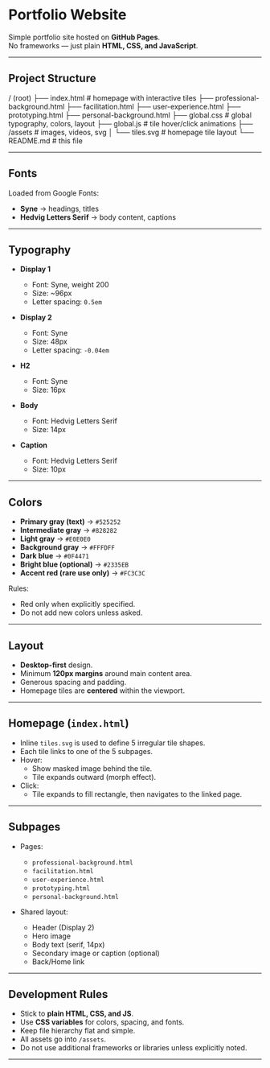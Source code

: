 # Portfolio Website

Simple portfolio site hosted on **GitHub Pages**.  
No frameworks — just plain **HTML, CSS, and JavaScript**.  

---

## Project Structure

/ (root)
├── index.html # homepage with interactive tiles
├── professional-background.html
├── facilitation.html
├── user-experience.html
├── prototyping.html
├── personal-background.html
├── global.css # global typography, colors, layout
├── global.js # tile hover/click animations
├── /assets # images, videos, svg
│ └── tiles.svg # homepage tile layout
└── README.md # this file

---

## Fonts

Loaded from Google Fonts:

- **Syne** → headings, titles  
- **Hedvig Letters Serif** → body content, captions  

---

## Typography

- **Display 1**  
  - Font: Syne, weight 200  
  - Size: ~96px  
  - Letter spacing: `0.5em`  

- **Display 2**  
  - Font: Syne  
  - Size: 48px  
  - Letter spacing: `-0.04em`  

- **H2**  
  - Font: Syne  
  - Size: 16px  

- **Body**  
  - Font: Hedvig Letters Serif  
  - Size: 14px  

- **Caption**  
  - Font: Hedvig Letters Serif  
  - Size: 10px  

---

## Colors

- **Primary gray (text)** → `#525252`  
- **Intermediate gray** → `#828282`  
- **Light gray** → `#E0E0E0`  
- **Background gray** → `#FFFDFF`  
- **Dark blue** → `#0F4471`  
- **Bright blue (optional)** → `#2335EB`  
- **Accent red (rare use only)** → `#FC3C3C`  

Rules:  
- Red only when explicitly specified.  
- Do not add new colors unless asked.  

---

## Layout

- **Desktop-first** design.  
- Minimum **120px margins** around main content area.  
- Generous spacing and padding.  
- Homepage tiles are **centered** within the viewport.  

---

## Homepage (`index.html`)

- Inline `tiles.svg` is used to define 5 irregular tile shapes.  
- Each tile links to one of the 5 subpages.  
- Hover:  
  - Show masked image behind the tile.  
  - Tile expands outward (morph effect).  
- Click:  
  - Tile expands to fill rectangle, then navigates to the linked page.  

---

## Subpages

- Pages:  
  - `professional-background.html`  
  - `facilitation.html`  
  - `user-experience.html`  
  - `prototyping.html`  
  - `personal-background.html`  

- Shared layout:  
  - Header (Display 2)  
  - Hero image  
  - Body text (serif, 14px)  
  - Secondary image or caption (optional)  
  - Back/Home link  

---

## Development Rules

- Stick to **plain HTML, CSS, and JS**.  
- Use **CSS variables** for colors, spacing, and fonts.  
- Keep file hierarchy flat and simple.  
- All assets go into `/assets`.  
- Do not use additional frameworks or libraries unless explicitly noted.  

---